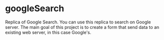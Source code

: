 # googleSearch
Replica of Google Search. You can use this replica to search on Google server.
The main goal of this project is to create a form that send data to an existing web server, in this case Google's.
